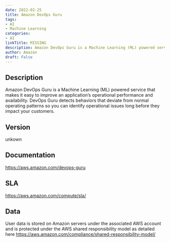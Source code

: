 ```yaml
---
date: 2022-02-25
title: Amazon DevOps Guru
tags: 
- AI
- Machine Learning
categories: 
- AI
linkTitle: MISSING
description: Amazon DevOps Guru is a Machine Learning (ML) powered service that makes it easy to improve an application’s operational performance and availability. DevOps Guru detects behaviors that deviate from normal operating patterns so you can identify operational issues long before they impact your customers.
author: Amazon
draft: False
---
```


## Description

Amazon DevOps Guru is a Machine Learning (ML) powered service that makes it easy to improve an application’s operational performance and availability. DevOps Guru detects behaviors that deviate from normal operating patterns so you can identify operational issues long before they impact your customers.

## Version

unkown

## Documentation

https://aws.amazon.com/devops-guru

## SLA

https://aws.amazon.com/compute/sla/

## Data

User data is stored on Amazon servers under the associated AWS account and is protected under the AWS shared responsibility model as detailed here https://aws.amazon.com/compliance/shared-responsibility-model/
